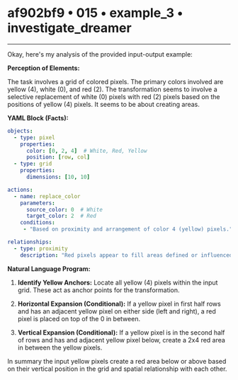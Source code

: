 # af902bf9 • 015 • example_3 • investigate_dreamer

---
Okay, here's my analysis of the provided input-output example:

**Perception of Elements:**

The task involves a grid of colored pixels. The primary colors involved are yellow (4), white (0), and red (2). The transformation seems to involve a selective replacement of white (0) pixels with red (2) pixels based on the positions of yellow (4) pixels. It seems to be about creating areas.

**YAML Block (Facts):**



```yaml
objects:
  - type: pixel
    properties:
      color: [0, 2, 4]  # White, Red, Yellow
      position: [row, col]
  - type: grid
    properties:
      dimensions: [10, 10]

actions:
  - name: replace_color
    parameters:
      source_color: 0  # White
      target_color: 2  # Red
    conditions:
     - "Based on proximity and arrangement of color 4 (yellow) pixels."

relationships:
  - type: proximity
    description: "Red pixels appear to fill areas defined or influenced by the position of yellow pixels"
```



**Natural Language Program:**

1.  **Identify Yellow Anchors:** Locate all yellow (4) pixels within the input grid. These act as anchor points for the transformation.

2.  **Horizontal Expansion (Conditional):** If a yellow pixel in first half rows and has an adjacent yellow pixel on either side (left and right), a red pixel is placed on top of the 0 in between.

3.  **Vertical Expansion (Conditional):** If a yellow pixel is in the second half of rows and has and adjacent yellow pixel below, create a 2x4 red area in between the yellow pixels.

In summary the input yellow pixels create a red area below or above based on their vertical position in the grid and spatial relationship with each other.

